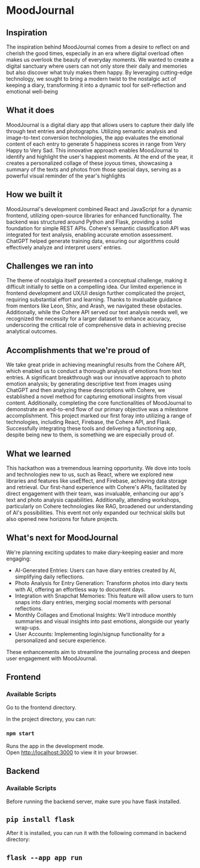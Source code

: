 # MoodJournal

## Inspiration
The inspiration behind MoodJournal comes from a desire to reflect on and cherish the good times, especially in an era where digital overload often makes us overlook the beauty of everyday moments. We wanted to create a digital sanctuary where users can not only store their daily and memories but also discover what truly makes them happy. By leveraging cutting-edge technology, we sought to bring a modern twist to the nostalgic act of keeping a diary, transforming it into a dynamic tool for self-reflection and emotional well-being

## What it does

MoodJournal is a digital diary app that allows users to capture their daily life through text entries and photographs. Utilizing semantic analysis and image-to-text conversion technologies, the app evaluates the emotional content of each entry to generate 5 happiness scores in range from Very Happy to Very Sad. This innovative approach enables MoodJournal to identify and highlight the user's happiest moments. At the end of the year, it creates a personalized collage of these joyous times, showcasing a summary of the texts and photos from those special days, serving as a powerful visual reminder of the year's highlights

## How we built it
MoodJournal's development combined React and JavaScript for a dynamic frontend, utilizing open-source libraries for enhanced functionality. The backend was structured around Python and Flask, providing a solid foundation for simple REST APIs. Cohere's semantic classification API was integrated for text analysis, enabling accurate emotion assessment. ChatGPT helped generate training data, ensuring our algorithms could effectively analyze and interpret users' entries.

## Challenges we ran into
The theme of nostalgia itself presented a conceptual challenge, making it difficult initially to settle on a compelling idea. Our limited experience in frontend development and UX/UI design further complicated the project, requiring substantial effort and learning. Thanks to invaluable guidance from mentors like Leon, Shiv, and Arash, we navigated these obstacles. Additionally, while the Cohere API served our text analysis needs well, we recognized the necessity for a larger dataset to enhance accuracy, underscoring the critical role of comprehensive data in achieving precise analytical outcomes.

## Accomplishments that we're proud of
We take great pride in achieving meaningful results from the Cohere API, which enabled us to conduct a thorough analysis of emotions from text entries. A significant breakthrough was our innovative approach to photo emotion analysis; by generating descriptive text from images using ChatGPT and then analyzing these descriptions with Cohere, we established a novel method for capturing emotional insights from visual content. Additionally, completing the core functionalities of MoodJournal to demonstrate an end-to-end flow of our primary objective was a milestone accomplishment. This project marked our first foray into utilizing a range of technologies, including React, Firebase, the Cohere API, and Flask. Successfully integrating these tools and delivering a functioning app, despite being new to them, is something we are especially proud of.

## What we learned
This hackathon was a tremendous learning opportunity. We dove into tools and technologies new to us, such as React, where we explored new libraries and features like useEffect, and Firebase, achieving data storage and retrieval. Our first-hand experience with Cohere's APIs, facilitated by direct engagement with their team, was invaluable, enhancing our app's text and photo analysis capabilities. Additionally, attending workshops, particularly on Cohere technologies like RAG, broadened our understanding of AI's possibilities. This event not only expanded our technical skills but also opened new horizons for future projects.
## What's next for MoodJournal
We're planning exciting updates to make diary-keeping easier and more engaging:

- AI-Generated Entries: Users can have diary entries created by AI, simplifying daily reflections.
- Photo Analysis for Entry Generation: Transform photos into diary texts with AI, offering an effortless way to document days.
- Integration with Snapchat Memories: This feature will allow users to turn snaps into diary entries, merging social moments with personal reflections.
- Monthly Collages and Emotional Insights: We'll introduce monthly summaries and visual insights into past emotions, alongside our yearly wrap-ups.
- User Accounts: Implementing login/signup functionality for a personalized and secure experience.

These enhancements aim to streamline the journaling process and deepen user engagement with MoodJournal.

## Frontend

### Available Scripts
Go to the frontend directory.

In the project directory, you can run:

### `npm start`

Runs the app in the development mode.\
Open [http://localhost:3000](http://localhost:3000) to view it in your browser.

## Backend


### Available Scripts

Before running the backend server, make sure you have flask installed.
## `pip install flask`

After it is installed, you can run it with the following command in backend directory:

## `flask --app app run`

